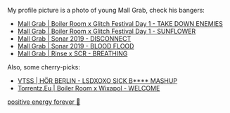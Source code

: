 My profile picture is a photo of young Mall Grab, check his bangers:

* [Mall Grab | Boiler Room x Glitch Festival Day 1 - TAKE DOWN ENEMIES](http://youtu.be/4mtfCl5J78c?t=3418)
* [Mall Grab | Boiler Room x Glitch Festival Day 1 - SUNFLOWER](http://youtu.be/4mtfCl5J78c?t=3670)
* [Mall Grab | Sonar 2019 - DISCONNECT](http://youtu.be/irTqcOFRK_o?t=592)
* [Mall Grab | Sonar 2019 - BLOOD FLOOD](http://youtu.be/irTqcOFRK_o?t=2210)
* [Mall Grab | Rinse x SCR - BREATHING](http://youtu.be/RuK-ST4PS74?t=1715)

Also, some cherry-picks:

* [VTSS | HÖR BERLIN - LSDXOXO SICK B**** MASHUP](http://youtu.be/6RjJFoGt0y4?t=2138)
* [Torrentz.Eu | Boiler Room x Wixapol - WELCOME](http://youtu.be/y57KgeCwukc?t=111)


[positive energy forever 🐨](https://github.com/wlgs)

